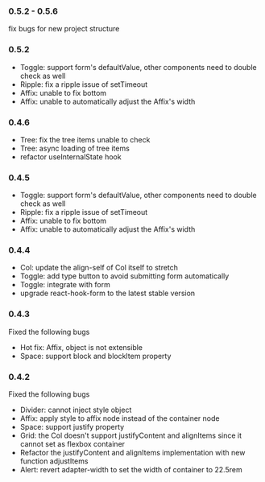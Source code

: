 ### 0.5.2 - 0.5.6
fix bugs for new project structure

### 0.5.2
* Toggle: support form's defaultValue, other components need to double check as well
* Ripple: fix a ripple issue of setTimeout
* Affix: unable to fix bottom
* Affix: unable to automatically adjust the Affix's width

### 0.4.6
* Tree: fix the tree items unable to check
* Tree: async loading of tree items
* refactor useInternalState hook

### 0.4.5
* Toggle: support form's defaultValue, other components need to double check as well
* Ripple: fix a ripple issue of setTimeout
* Affix: unable to fix bottom
* Affix: unable to automatically adjust the Affix's width

### 0.4.4
* Col:  update the align-self of Col itself to stretch
* Toggle: add type button to avoid submitting form automatically
* Toggle: integrate with form
* upgrade react-hook-form to the latest stable version

### 0.4.3
Fixed the following bugs 
* Hot fix: Affix, object is not extensible  
* Space: support block and blockItem property

### 0.4.2
Fixed the following bugs 
* Divider: cannot inject style object
* Affix: apply style to affix node instead of the container node
* Space: support justify property
* Grid: the Col doesn't support justifyContent and alignItems since it cannot set as flexbox container
* Refactor the justifyContent and alignItems implementation with new function adjustItems
* Alert: revert adapter-width to set the width of container to 22.5rem